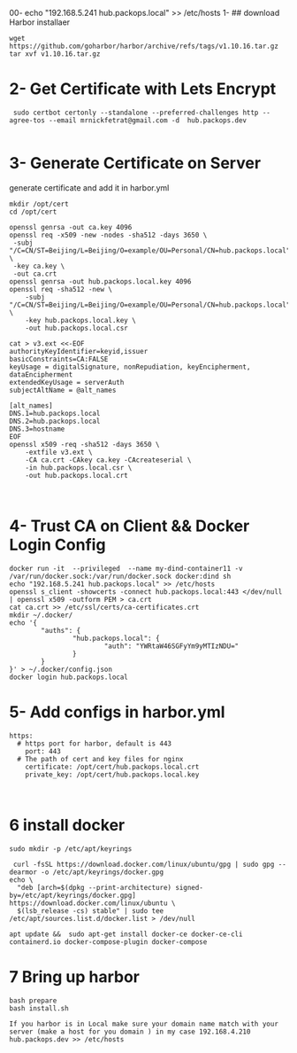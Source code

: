 00- echo "192.168.5.241 hub.packops.local" >> /etc/hosts
1- ## download Harbor installaer
```
wget https://github.com/goharbor/harbor/archive/refs/tags/v1.10.16.tar.gz
tar xvf v1.10.16.tar.gz
```


# 2- Get Certificate with Lets Encrypt 
```
 sudo certbot certonly --standalone --preferred-challenges http --agree-tos --email mrnickfetrat@gmail.com -d  hub.packops.dev
 
 ```
 
#  3- Generate Certificate on Server 

generate  certificate and add it in  harbor.yml
```
mkdir /opt/cert
cd /opt/cert

openssl genrsa -out ca.key 4096
openssl req -x509 -new -nodes -sha512 -days 3650 \
 -subj "/C=CN/ST=Beijing/L=Beijing/O=example/OU=Personal/CN=hub.packops.local" \
 -key ca.key \
 -out ca.crt
openssl genrsa -out hub.packops.local.key 4096
openssl req -sha512 -new \
    -subj "/C=CN/ST=Beijing/L=Beijing/O=example/OU=Personal/CN=hub.packops.local" \
    -key hub.packops.local.key \
    -out hub.packops.local.csr

cat > v3.ext <<-EOF
authorityKeyIdentifier=keyid,issuer
basicConstraints=CA:FALSE
keyUsage = digitalSignature, nonRepudiation, keyEncipherment, dataEncipherment
extendedKeyUsage = serverAuth
subjectAltName = @alt_names

[alt_names]
DNS.1=hub.packops.local
DNS.2=hub.packops.local
DNS.3=hostname
EOF
openssl x509 -req -sha512 -days 3650 \
    -extfile v3.ext \
    -CA ca.crt -CAkey ca.key -CAcreateserial \
    -in hub.packops.local.csr \
    -out hub.packops.local.crt



```
# 4- Trust CA on Client && Docker Login Config
```
docker run -it  --privileged  --name my-dind-container11 -v /var/run/docker.sock:/var/run/docker.sock docker:dind sh
echo "192.168.5.241 hub.packops.local" >> /etc/hosts
openssl s_client -showcerts -connect hub.packops.local:443 </dev/null | openssl x509 -outform PEM > ca.crt
cat ca.crt >> /etc/ssl/certs/ca-certificates.crt
mkdir ~/.docker/
echo '{
        "auths": {
                "hub.packops.local": {
                        "auth": "YWRtaW46SGFyYm9yMTIzNDU="
                }
        }
}' > ~/.docker/config.json
docker login hub.packops.local
```

# 5- Add configs in harbor.yml
```
https:
  # https port for harbor, default is 443
    port: 443
  # The path of cert and key files for nginx
    certificate: /opt/cert/hub.packops.local.crt
    private_key: /opt/cert/hub.packops.local.key



```


# 6  install docker 
```
sudo mkdir -p /etc/apt/keyrings

 curl -fsSL https://download.docker.com/linux/ubuntu/gpg | sudo gpg --dearmor -o /etc/apt/keyrings/docker.gpg
echo \
  "deb [arch=$(dpkg --print-architecture) signed-by=/etc/apt/keyrings/docker.gpg] https://download.docker.com/linux/ubuntu \
  $(lsb_release -cs) stable" | sudo tee /etc/apt/sources.list.d/docker.list > /dev/null

apt update &&  sudo apt-get install docker-ce docker-ce-cli containerd.io docker-compose-plugin docker-compose
```
# 7 Bring up harbor 

```
bash prepare
bash install.sh
```

``If you harbor is in Local make sure your domain name match with your server (make a host for you domain ) in my case 192.168.4.210 hub.packops.dev >> /etc/hosts ``

